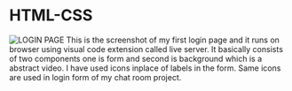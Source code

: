# HTML-CSS
![LOGIN PAGE](https://user-images.githubusercontent.com/60517862/105730802-c3b14b80-5f54-11eb-83ce-b8188750c1d4.png)
This is the screenshot of my first login page and it runs on browser using visual code extension called live server.
It basically consists of two components one is form and second is background which is a abstract video. I have used icons inplace of labels in the form. Same icons are used in login form of my chat room project. 
